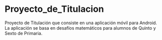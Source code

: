 # Proyecto_de_Titulacion
Proyecto de Titulación que consiste en una aplicación móvil para Android. La aplicación se basa en desafíos matemáticos para alumnos de Quinto y Sexto de Primaria. 
